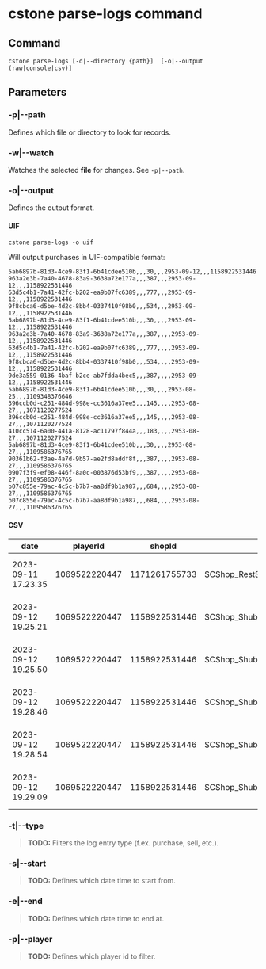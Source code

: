 # cstone parse-logs command

## Command

`cstone parse-logs [-d|--directory {path}]  [-o|--output (raw|console|csv)]`


## Parameters

### -p|--path

Defines which file or directory to look for records.

### -w|--watch

Watches the selected **file** for changes. See `-p|--path`.

### -o|--output

Defines the output format.

#### UIF

`cstone parse-logs -o uif`

Will output purchases in UIF-compatible format:

```csv
5ab6897b-81d3-4ce9-83f1-6b41cdee510b,,,30,,,2953-09-12,,,1158922531446
963a2e3b-7a40-4678-83a9-3638a72e177a,,,387,,,2953-09-12,,,1158922531446
63d5c4b1-7a41-42fc-b202-ea9b07fc6389,,,777,,,2953-09-12,,,1158922531446
9f8cbca6-d5be-4d2c-8bb4-0337410f98b0,,,534,,,2953-09-12,,,1158922531446
5ab6897b-81d3-4ce9-83f1-6b41cdee510b,,,30,,,,2953-09-12,,,1158922531446
963a2e3b-7a40-4678-83a9-3638a72e177a,,,387,,,,2953-09-12,,,1158922531446
63d5c4b1-7a41-42fc-b202-ea9b07fc6389,,,777,,,,2953-09-12,,,1158922531446
9f8cbca6-d5be-4d2c-8bb4-0337410f98b0,,,534,,,,2953-09-12,,,1158922531446
9de3a559-0136-4baf-b2ce-ab7fdda4bec5,,,387,,,,2953-09-12,,,1158922531446
5ab6897b-81d3-4ce9-83f1-6b41cdee510b,,,30,,,,2953-08-25,,,1109348376646
396ccb0d-c251-484d-998e-cc3616a37ee5,,,145,,,,2953-08-27,,,1071120277524
396ccb0d-c251-484d-998e-cc3616a37ee5,,,145,,,,2953-08-27,,,1071120277524
410cc514-6a00-441a-8128-ac11797f844a,,,183,,,,2953-08-27,,,1071120277524
5ab6897b-81d3-4ce9-83f1-6b41cdee510b,,,30,,,,2953-08-27,,,1109586376765
90361b62-f3ae-4a7d-9b57-ae2fd8addf8f,,,387,,,,2953-08-27,,,1109586376765
0907f3f9-ef08-446f-8a0c-003876d53bf9,,,387,,,,2953-08-27,,,1109586376765
b07c855e-79ac-4c5c-b7b7-aa8df9b1a987,,,684,,,,2953-08-27,,,1109586376765
b07c855e-79ac-4c5c-b7b7-aa8df9b1a987,,,684,,,,2953-08-27,,,1109586376765
```

#### CSV

|date               |playerId     |shopId       |shopName                            |kioskId      |kioskState|result|type|client_price|itemClassGUID                       |itemName                          |quantity|
|-------------------|-------------|-------------|------------------------------------|-------------|----------|------|----|------------|------------------------------------|----------------------------------|--------|
|2023-09-11 17.23.35|1069522220447|1171261755733|SCShop_RestStop_Pharmacy-001        |1171261755732|          |      |    |500         |7d50411f-088c-4c99-b85a-a6eaf95504c3|crlf_consumable_healing_01        |5       |
|2023-09-12 19.25.21|1069522220447|1158922531446|SCShop_ShubinInterstellar_NewBabbage|1158922531444|          |      |    |1000        |6a3daab4-c2c2-4a11-a7a6-a9c77baf6b1d|slaver_undersuit_01_01_01         |1       |
|2023-09-12 19.25.50|1069522220447|1158922531446|SCShop_ShubinInterstellar_NewBabbage|1158922531444|          |      |    |1000        |6a3daab4-c2c2-4a11-a7a6-a9c77baf6b1d|slaver_undersuit_01_01_01         |1       |
|2023-09-12 19.28.46|1069522220447|1158922531446|SCShop_ShubinInterstellar_NewBabbage|1158922531444|          |      |    |5015        |2b8d69d2-1aa9-4198-96af-5065ef3bda88|rrs_specialist_heavy_core_01_02_01|1       |
|2023-09-12 19.28.54|1069522220447|1158922531446|SCShop_ShubinInterstellar_NewBabbage|1158922531444|          |      |    |1311        |5da17f91-240e-4584-8c50-d3b38fa31c89|rrs_specialist_heavy_arms_01_02_01|1       |
|2023-09-12 19.29.09|1069522220447|1158922531446|SCShop_ShubinInterstellar_NewBabbage|1158922531444|          |      |    |2400        |9a5d5351-6336-4629-b068-850555c6d286|rrs_combat_heavy_backpack_01_02_01|1       |


### -t|--type

> **TODO:** Filters the log entry type (f.ex. purchase, sell, etc.).

### -s|--start

> **TODO:** Defines which date time to start from.

### -e|--end

> **TODO:** Defines which date time to end at.

### -p|--player

> **TODO:** Defines which player id to filter.


